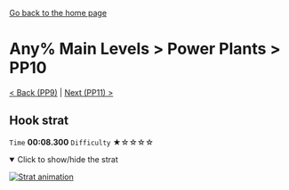 [Go back to the home page](https://github.com/Doublevil/scbspeedrun)

# Any% Main Levels > Power Plants > PP10

[< Back (PP9)](https://github.com/Doublevil/scbspeedrun/blob/main/levels/any_ml/pp/PP9.md) | [Next (PP11) >](https://github.com/Doublevil/scbspeedrun/blob/main/levels/any_ml/pp/PP11.md)

## Hook strat

`Time` **00:08.300** `Difficulty` ★☆☆☆☆
<details open>
  <summary>Click to show/hide the strat</summary>

  [![Strat animation](https://github.com/Doublevil/scbspeedrun/blob/main/media/levels/pp/PP10_HookStrat.webp)](https://github.com/Doublevil/scbspeedrun/blob/main/media/levels/pp/PP10_HookStrat.mp4?raw=true)
</details>
